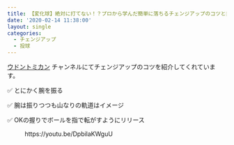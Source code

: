 ```yaml
---
title: 【変化球】絶対に打てない！？プロから学んだ簡単に落ちるチェンジアップのコツと握り方！
date: '2020-02-14 11:38:00'
layout: single
categories:
  - チェンジアップ
  - 投球
---
```


[ウドントミカン](https://www.youtube.com/channel/UCzhrmPv3vUcro8ZubHrB_gw) チャンネルにてチェンジアップのコツを紹介してくれています。

✅ とにかく腕を振る

✅ 腕は振りつつも山なりの軌道はイメージ

✅ OKの握りでボールを指で転がすようにリリース

<figure class="wp-block-embed-youtube wp-block-embed is-type-video is-provider-youtube wp-embed-aspect-16-9 wp-has-aspect-ratio">

<div class="wp-block-embed__wrapper">https://youtu.be/DpbilaKWguU</div>

</figure>